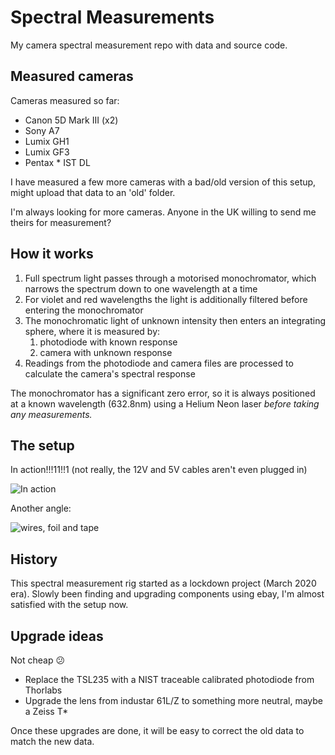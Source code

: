 # Spectral Measurements

My camera spectral measurement repo with data and source code.

## Measured cameras

Cameras measured so far:

- Canon 5D Mark III (x2)
- Sony A7
- Lumix GH1
- Lumix GF3
- Pentax * IST DL

I have measured a few more cameras with a bad/old version of this setup, might upload that data to an 'old' folder.

I'm always looking for more cameras. Anyone in the UK willing to send me theirs for measurement?

## How it works

1. Full spectrum light passes through a motorised monochromator, which narrows the spectrum down to one wavelength at a time
2. For violet and red wavelengths the light is additionally filtered before entering the monochromator
3. The monochromatic light of unknown intensity then enters an integrating sphere, where it is measured by:
    1. photodiode with known response
    2. camera with unknown response
4. Readings from the photodiode and camera files are processed to calculate the camera's spectral response

The monochromator has a significant zero error, so it is always positioned at a known wavelength (632.8nm) using a Helium Neon laser *before taking any measurements.*

## The setup

In action!!!11!!1 (not really, the 12V and 5V cables aren't even plugged in) 

![In action](https://user-images.githubusercontent.com/23642861/144692391-57ce9639-8922-4689-961b-6ae15a40ab84.jpg)

Another angle:

![wires, foil and tape](https://user-images.githubusercontent.com/23642861/144686777-f576c793-c779-4354-8aaf-614a1862b31c.jpg)

## History

This spectral measurement rig started as a lockdown project (March 2020 era). Slowly been finding and upgrading components using ebay, I'm almost satisfied with the setup now.

## Upgrade ideas

Not cheap 😕

- Replace the TSL235 with a NIST traceable calibrated photodiode from Thorlabs
- Upgrade the lens from industar 61L/Z to something more neutral, maybe a Zeiss T*

Once these upgrades are done, it will be easy to correct the old data to match the new data.
